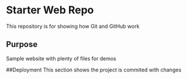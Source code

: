 # Starter Web Repo

This repository is for showing how Git and GitHub work

## Purpose

Sample website with plenty of files for demos

##Deployment
This section shows the project is commited with changes